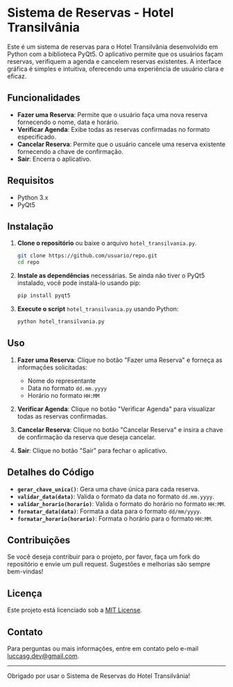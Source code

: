 # Sistema de Reservas - Hotel Transilvânia

Este é um sistema de reservas para o Hotel Transilvânia desenvolvido em Python com a biblioteca PyQt5. O aplicativo permite que os usuários façam reservas, verifiquem a agenda e cancelem reservas existentes. A interface gráfica é simples e intuitiva, oferecendo uma experiência de usuário clara e eficaz.

## Funcionalidades

- **Fazer uma Reserva**: Permite que o usuário faça uma nova reserva fornecendo o nome, data e horário.
- **Verificar Agenda**: Exibe todas as reservas confirmadas no formato especificado.
- **Cancelar Reserva**: Permite que o usuário cancele uma reserva existente fornecendo a chave de confirmação.
- **Sair**: Encerra o aplicativo.

## Requisitos

- Python 3.x
- PyQt5

## Instalação

1. **Clone o repositório** ou baixe o arquivo `hotel_transilvania.py`.

    ```bash
    git clone https://github.com/usuario/repo.git
    cd repo
    ```

2. **Instale as dependências** necessárias. Se ainda não tiver o PyQt5 instalado, você pode instalá-lo usando pip:

    ```bash
    pip install pyqt5
    ```

3. **Execute o script** `hotel_transilvania.py` usando Python:

    ```bash
    python hotel_transilvania.py
    ```

## Uso

1. **Fazer uma Reserva**: Clique no botão "Fazer uma Reserva" e forneça as informações solicitadas:
   - Nome do representante
   - Data no formato `dd.mm.yyyy`
   - Horário no formato `HH:MM`

2. **Verificar Agenda**: Clique no botão "Verificar Agenda" para visualizar todas as reservas confirmadas.

3. **Cancelar Reserva**: Clique no botão "Cancelar Reserva" e insira a chave de confirmação da reserva que deseja cancelar.

4. **Sair**: Clique no botão "Sair" para fechar o aplicativo.

## Detalhes do Código

- **`gerar_chave_unica()`**: Gera uma chave única para cada reserva.
- **`validar_data(data)`**: Valida o formato da data no formato `dd.mm.yyyy`.
- **`validar_horario(horario)`**: Valida o formato do horário no formato `HH:MM`.
- **`formatar_data(data)`**: Formata a data para o formato `dd/mm/yyyy`.
- **`formatar_horario(horario)`**: Formata o horário para o formato `HH:MM`.

## Contribuições

Se você deseja contribuir para o projeto, por favor, faça um fork do repositório e envie um pull request. Sugestões e melhorias são sempre bem-vindas!

## Licença

Este projeto está licenciado sob a [MIT License](LICENSE).

## Contato

Para perguntas ou mais informações, entre em contato pelo e-mail [luccasg.dev@gmail.com](mailto:luccasg.dev@gmail.com).

---

Obrigado por usar o Sistema de Reservas do Hotel Transilvânia!
